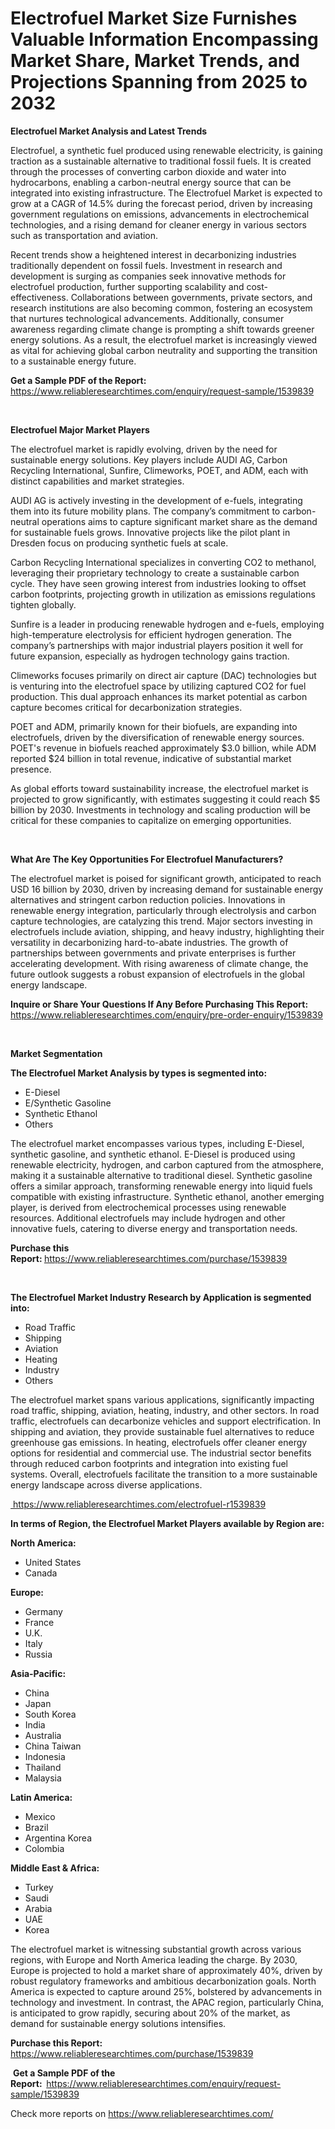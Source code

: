 <p><h1>Electrofuel Market Size Furnishes Valuable Information Encompassing Market Share, Market Trends, and Projections Spanning from 2025 to 2032</h1></p><p><strong>Electrofuel Market Analysis and Latest Trends</strong></p>
<p><p>Electrofuel, a synthetic fuel produced using renewable electricity, is gaining traction as a sustainable alternative to traditional fossil fuels. It is created through the processes of converting carbon dioxide and water into hydrocarbons, enabling a carbon-neutral energy source that can be integrated into existing infrastructure. The Electrofuel Market is expected to grow at a CAGR of 14.5% during the forecast period, driven by increasing government regulations on emissions, advancements in electrochemical technologies, and a rising demand for cleaner energy in various sectors such as transportation and aviation.</p><p>Recent trends show a heightened interest in decarbonizing industries traditionally dependent on fossil fuels. Investment in research and development is surging as companies seek innovative methods for electrofuel production, further supporting scalability and cost-effectiveness. Collaborations between governments, private sectors, and research institutions are also becoming common, fostering an ecosystem that nurtures technological advancements. Additionally, consumer awareness regarding climate change is prompting a shift towards greener energy solutions. As a result, the electrofuel market is increasingly viewed as vital for achieving global carbon neutrality and supporting the transition to a sustainable energy future.</p></p>
<p><strong>Get a Sample PDF of the Report:&nbsp;</strong> <a href="https://www.reliableresearchtimes.com/enquiry/request-sample/1539839?utm_campaign=3358&utm_medium=2&utm_source=Github&utm_content=ia&utm_term=01042025&utm_id=electrofuel">https://www.reliableresearchtimes.com/enquiry/request-sample/1539839</a></p>
<p>&nbsp;</p>
<p><strong>Electrofuel Major Market Players</strong></p>
<p><p>The electrofuel market is rapidly evolving, driven by the need for sustainable energy solutions. Key players include AUDI AG, Carbon Recycling International, Sunfire, Climeworks, POET, and ADM, each with distinct capabilities and market strategies.</p><p>AUDI AG is actively investing in the development of e-fuels, integrating them into its future mobility plans. The company’s commitment to carbon-neutral operations aims to capture significant market share as the demand for sustainable fuels grows. Innovative projects like the pilot plant in Dresden focus on producing synthetic fuels at scale.</p><p>Carbon Recycling International specializes in converting CO2 to methanol, leveraging their proprietary technology to create a sustainable carbon cycle. They have seen growing interest from industries looking to offset carbon footprints, projecting growth in utilization as emissions regulations tighten globally.</p><p>Sunfire is a leader in producing renewable hydrogen and e-fuels, employing high-temperature electrolysis for efficient hydrogen generation. The company’s partnerships with major industrial players position it well for future expansion, especially as hydrogen technology gains traction. </p><p>Climeworks focuses primarily on direct air capture (DAC) technologies but is venturing into the electrofuel space by utilizing captured CO2 for fuel production. This dual approach enhances its market potential as carbon capture becomes critical for decarbonization strategies.</p><p>POET and ADM, primarily known for their biofuels, are expanding into electrofuels, driven by the diversification of renewable energy sources. POET's revenue in biofuels reached approximately $3.0 billion, while ADM reported $24 billion in total revenue, indicative of substantial market presence.</p><p>As global efforts toward sustainability increase, the electrofuel market is projected to grow significantly, with estimates suggesting it could reach $5 billion by 2030. Investments in technology and scaling production will be critical for these companies to capitalize on emerging opportunities.</p></p>
<p>&nbsp;</p>
<p><strong>What Are The Key Opportunities For Electrofuel Manufacturers?</strong></p>
<p><p>The electrofuel market is poised for significant growth, anticipated to reach USD 16 billion by 2030, driven by increasing demand for sustainable energy alternatives and stringent carbon reduction policies. Innovations in renewable energy integration, particularly through electrolysis and carbon capture technologies, are catalyzing this trend. Major sectors investing in electrofuels include aviation, shipping, and heavy industry, highlighting their versatility in decarbonizing hard-to-abate industries. The growth of partnerships between governments and private enterprises is further accelerating development. With rising awareness of climate change, the future outlook suggests a robust expansion of electrofuels in the global energy landscape.</p></p>
<p><strong>Inquire or Share Your Questions If Any Before Purchasing This Report:</strong> <a href="https://www.reliableresearchtimes.com/enquiry/pre-order-enquiry/1539839?utm_campaign=3358&utm_medium=2&utm_source=Github&utm_content=ia&utm_term=01042025&utm_id=electrofuel">https://www.reliableresearchtimes.com/enquiry/pre-order-enquiry/1539839</a></p>
<p>&nbsp;</p>
<p><strong>Market Segmentation</strong></p>
<p><strong>The Electrofuel Market Analysis by types is segmented into:</strong></p>
<p><ul><li>E-Diesel</li><li>E/Synthetic Gasoline</li><li>Synthetic Ethanol</li><li>Others</li></ul></p>
<p><p>The electrofuel market encompasses various types, including E-Diesel, synthetic gasoline, and synthetic ethanol. E-Diesel is produced using renewable electricity, hydrogen, and carbon captured from the atmosphere, making it a sustainable alternative to traditional diesel. Synthetic gasoline offers a similar approach, transforming renewable energy into liquid fuels compatible with existing infrastructure. Synthetic ethanol, another emerging player, is derived from electrochemical processes using renewable resources. Additional electrofuels may include hydrogen and other innovative fuels, catering to diverse energy and transportation needs.</p></p>
<p><strong>Purchase this Report:&nbsp;</strong><a href="https://www.reliableresearchtimes.com/purchase/1539839?utm_campaign=3358&utm_medium=2&utm_source=Github&utm_content=ia&utm_term=01042025&utm_id=electrofuel">https://www.reliableresearchtimes.com/purchase/1539839</a></p>
<p>&nbsp;</p>
<p><strong>The Electrofuel Market Industry Research by Application is segmented into:</strong></p>
<p><ul><li>Road Traffic</li><li>Shipping</li><li>Aviation</li><li>Heating</li><li>Industry</li><li>Others</li></ul></p>
<p><p>The electrofuel market spans various applications, significantly impacting road traffic, shipping, aviation, heating, industry, and other sectors. In road traffic, electrofuels can decarbonize vehicles and support electrification. In shipping and aviation, they provide sustainable fuel alternatives to reduce greenhouse gas emissions. In heating, electrofuels offer cleaner energy options for residential and commercial use. The industrial sector benefits through reduced carbon footprints and integration into existing fuel systems. Overall, electrofuels facilitate the transition to a more sustainable energy landscape across diverse applications.</p></p>
<p><a href="https://www.reliableresearchtimes.com/electrofuel-r1539839?utm_campaign=3358&utm_medium=2&utm_source=Github&utm_content=ia&utm_term=01042025&utm_id=electrofuel">&nbsp;https://www.reliableresearchtimes.com/electrofuel-r1539839</a></p>
<p><strong>In terms of Region, the Electrofuel Market Players available by Region are:</strong></p>
<p>
    <p> <strong> North America: </strong>
        <ul>
            <li>United States</li>
            <li>Canada</li>
        </ul>
        </p> 
    <p> <strong> Europe: </strong>
        <ul>
            <li>Germany</li>
            <li>France</li>
            <li>U.K.</li>
            <li>Italy</li>
            <li>Russia</li>
        </ul>
        </p> 
    <p> <strong> Asia-Pacific: </strong>
        <ul>
            <li>China</li>
            <li>Japan</li>
            <li>South Korea</li>
            <li>India</li>
            <li>Australia</li>
            <li>China Taiwan</li>
            <li>Indonesia</li>
            <li>Thailand</li>
            <li>Malaysia</li>
        </ul>
        </p> 
    <p> <strong> Latin America: </strong>
        <ul>
            <li>Mexico</li>
            <li>Brazil</li>
            <li>Argentina Korea</li>
            <li>Colombia</li>
        </ul>
        </p> 
    <p> <strong> Middle East & Africa: </strong>
        <ul>
            <li>Turkey</li>
            <li>Saudi</li>
            <li>Arabia</li>
            <li>UAE</li>
            <li>Korea</li>
        </ul>
    </p>
    </p>
<p><p>The electrofuel market is witnessing substantial growth across various regions, with Europe and North America leading the charge. By 2030, Europe is projected to hold a market share of approximately 40%, driven by robust regulatory frameworks and ambitious decarbonization goals. North America is expected to capture around 25%, bolstered by advancements in technology and investment. In contrast, the APAC region, particularly China, is anticipated to grow rapidly, securing about 20% of the market, as demand for sustainable energy solutions intensifies.</p></p>
<p><strong>Purchase this Report: </strong><a href="https://www.reliableresearchtimes.com/purchase/1539839?utm_campaign=3358&utm_medium=2&utm_source=Github&utm_content=ia&utm_term=01042025&utm_id=electrofuel">https://www.reliableresearchtimes.com/purchase/1539839</a></p>
<p>&nbsp;<strong>Get a Sample PDF of the Report:&nbsp;&nbsp;</strong><a href="https://www.reliableresearchtimes.com/enquiry/request-sample/1539839?utm_campaign=3358&utm_medium=2&utm_source=Github&utm_content=ia&utm_term=01042025&utm_id=electrofuel">https://www.reliableresearchtimes.com/enquiry/request-sample/1539839</a></p>
<p><strong></strong></p>
<p>Check more reports on <a href="https://www.reliableresearchtimes.com/?utm_campaign=3358&utm_medium=2&utm_source=Github&utm_content=ia&utm_term=01042025&utm_id=electrofuel">https://www.reliableresearchtimes.com/</a></p>